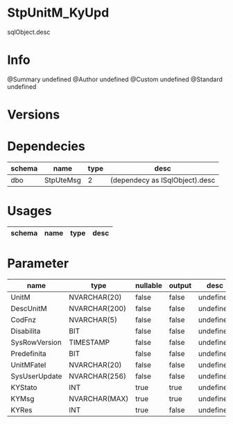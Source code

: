 # StpUnitM_KyUpd
sqlObject.desc

# Info 
@Summary undefined
@Author undefined
@Custom undefined
@Standard undefined
# Versions 
# Dependecies 

| schema      | name      | type       | desc          |
| ------ | -------- | -------- | ------ |
| dbo | StpUteMsg | 2 | (dependecy as ISqlObject).desc |
# Usages 

| schema      | name      | type       | desc          |
| ------ | -------- | -------- | ------ |
# Parameter

| name      | type      | nullable      | output       | desc          |
| ------ | -------- | -------- | -------- | ------ |
| UnitM | NVARCHAR(20) | false | false | undefined |
| DescUnitM | NVARCHAR(200) | false | false | undefined |
| CodFnz | NVARCHAR(5) | false | false | undefined |
| Disabilita | BIT | false | false | undefined |
| SysRowVersion | TIMESTAMP | false | false | undefined |
| Predefinita | BIT | false | false | undefined |
| UnitMFatel | NVARCHAR(20) | false | false | undefined |
| SysUserUpdate | NVARCHAR(256) | false | false | undefined |
| KYStato | INT | true | true | undefined |
| KYMsg | NVARCHAR(MAX) | true | true | undefined |
| KYRes | INT | true | false | undefined |
